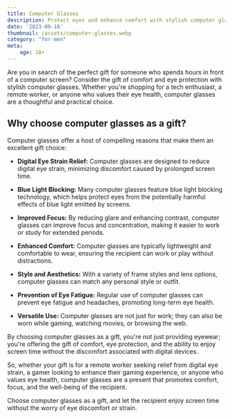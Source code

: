 ```yaml
---
title: Computer Glasses
description: Protect eyes and enhance comfort with stylish computer glasses.
date: '2023-09-18'
thumbnail: /assets/computer-glasses.webp
category: "for-men"
meta:
    age: 18+
---
```

Are you in search of the perfect gift for someone who spends hours in front of a computer screen? Consider the gift of comfort and eye protection with stylish computer glasses. Whether you're shopping for a tech enthusiast, a remote worker, or anyone who values their eye health, computer glasses are a thoughtful and practical choice.

## Why choose computer glasses as a gift?

Computer glasses offer a host of compelling reasons that make them an excellent gift choice:

- **Digital Eye Strain Relief:** Computer glasses are designed to reduce digital eye strain, minimizing discomfort caused by prolonged screen time.

- **Blue Light Blocking:** Many computer glasses feature blue light blocking technology, which helps protect eyes from the potentially harmful effects of blue light emitted by screens.

- **Improved Focus:** By reducing glare and enhancing contrast, computer glasses can improve focus and concentration, making it easier to work or study for extended periods.

- **Enhanced Comfort:** Computer glasses are typically lightweight and comfortable to wear, ensuring the recipient can work or play without distractions.

- **Style and Aesthetics:** With a variety of frame styles and lens options, computer glasses can match any personal style or outfit.

- **Prevention of Eye Fatigue:** Regular use of computer glasses can prevent eye fatigue and headaches, promoting long-term eye health.

- **Versatile Use:** Computer glasses are not just for work; they can also be worn while gaming, watching movies, or browsing the web.

By choosing computer glasses as a gift, you're not just providing eyewear; you're offering the gift of comfort, eye protection, and the ability to enjoy screen time without the discomfort associated with digital devices.

So, whether your gift is for a remote worker seeking relief from digital eye strain, a gamer looking to enhance their gaming experience, or anyone who values eye health, computer glasses are a present that promotes comfort, focus, and the well-being of the recipient.

Choose computer glasses as a gift, and let the recipient enjoy screen time without the worry of eye discomfort or strain.
